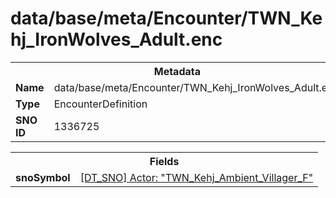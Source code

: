 <h1>data/base/meta/Encounter/TWN_Kehj_IronWolves_Adult.enc</h1><table><tr><th colspan="100%">Metadata</th></tr><tr><td><b>Name</b></td><td>data/base/meta/Encounter/TWN_Kehj_IronWolves_Adult.enc</td></tr><tr><td><b>Type</b></td><td>EncounterDefinition</td></tr><tr><td><b>SNO ID</b></td><td>1336725</td></tr></table>

<table><tr><th colspan="100%">Fields</th></tr><tr><td><b>snoSymbol</b></td><td><a href="..\Actor\TWN_Kehj_Ambient_Villager_F.acr.md">[DT_SNO] Actor: "TWN_Kehj_Ambient_Villager_F"</a></td></tr></table>

